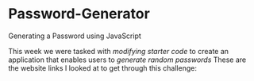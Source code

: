 # Password-Generator
Generating a Password using JavaScript

This week we were tasked with *modifying* *starter* *code* to create an application that enables users to *generate* *random* *passwords*
These are the website links I looked at to get through this challenge: